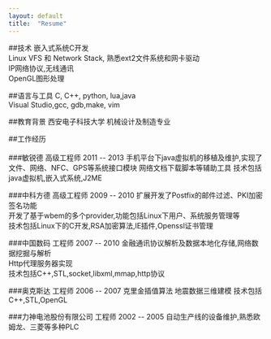 ```yaml
---
layout: default
title:  "Resume"
---
```


##技术
嵌入式系统C开发  
Linux VFS 和 Network Stack, 熟悉ext2文件系统和网卡驱动  
IP网络协议,无线通讯  
OpenGL图形处理  

##语言与工具
C, C++, python, lua,java  
Visual Studio,gcc, gdb,make, vim  

##教育背景
西安电子科技大学 机械设计及制造专业 
<br />

##工作经历 <br><br /> 
###敏锐德 高级工程师 2011 -- 2013
手机平台下java虚拟机的移植及维护,实现了文件、网络、NFC、GPS等系统接口模块
网络文档下载脚本等辅助工具
技术包括java虚拟机,嵌入式系统,J2ME  

###中科方德 高级工程师 2009 -- 2010
扩展开发了Postfix的邮件过滤、PKI加密签名功能  
开发了基于wbem的多个provider,功能包括Linux下用户、系统服务管理等  
技术包括Linux下的C开发,RSA加密算法,IE插件,Openssl证书管理  

###中国数码 工程师 2007 -- 2010
金融通讯协议解析及数据本地化存储,网络数据挖掘与解析  
Http代理服务器实现  
技术包括C++,STL,socket,libxml,mmap,http协议  

###奥克斯达 工程师 2006 -- 2007
克里金插值算法
地震数据三维建模
技术包括C++,STL,OpenGL  

###力神电池股份有限公司 工程师  2002 -- 2005
自动生产线的设备维护,熟悉欧姆龙、三菱等多种PLC  
